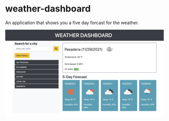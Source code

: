 # weather-dashboard

An application that shows you a five day forcast for the weather. 

![images](/assets/images/weather-dashboard-screenshot.png)
